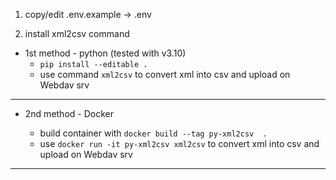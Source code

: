 1. copy/edit .env.example -> .env 

2. install xml2csv command

* 1st method - python (tested with v3.10)
  * ``pip install --editable .``
  * use command ``xml2csv`` to convert xml into csv and upload on Webdav srv

-----

* 2nd method - Docker

  * build container with ``docker build --tag py-xml2csv  . ``
  * use ``docker run -it py-xml2csv xml2csv`` to convert xml into csv and upload on Webdav srv


---

